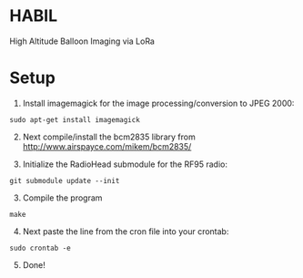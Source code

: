 # HABIL
High Altitude Balloon Imaging via LoRa

# Setup

1. Install imagemagick for the image processing/conversion to JPEG 2000:

`sudo apt-get install imagemagick`

2. Next compile/install the bcm2835 library from http://www.airspayce.com/mikem/bcm2835/

3. Initialize the RadioHead submodule for the RF95 radio:

`git submodule update --init`

3. Compile the program

`make`

4. Next paste the line from the cron file into your crontab:

`sudo crontab -e`

5. Done!
